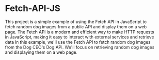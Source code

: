 # Fetch-API-JS
This project is a simple example of using the Fetch API in JavaScript to fetch random dog images from a public API and display them on a web page.
The Fetch API is a modern and efficient way to make HTTP requests in JavaScript, making it easy to interact with external services and retrieve data
In this example, we'll use the Fetch API to fetch random dog images from the Dog CEO's Dog API. We'll focus on retrieving random dog images and displaying them on a web page.
